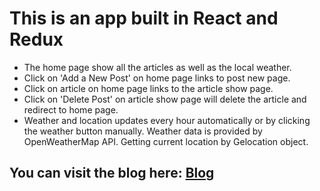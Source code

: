 # This is an app built in React and Redux

- The home page show all the articles as well as the local weather. 
- Click on 'Add a New Post' on home page links to post new page.
- Click on article on home page links to the article show page.
- Click on 'Delete Post' on article show page will delete the article and redirect to home page.
- Weather and location updates every hour automatically or by clicking the weather button manually. Weather data is provided by OpenWeatherMap API. Getting current location by Gelocation object.

## You can visit the blog here: [Blog](https://infinite-sea-36325.herokuapp.com/)
